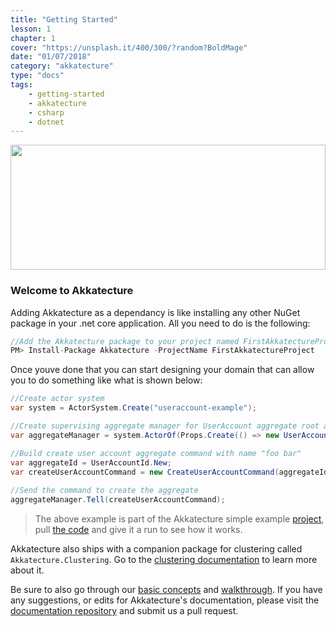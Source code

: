 ```yaml
---
title: "Getting Started"
lesson: 1
chapter: 1
cover: "https://unsplash.it/400/300/?random?BoldMage"
date: "01/07/2018"
category: "akkatecture"
type: "docs"
tags:
    - getting-started
    - akkatecture
    - csharp
    - dotnet
---
```


<img src="https://raw.githubusercontent.com/Lutando/Akkatecture/master/logo.svg?sanitize=true" width="100%" height="200">

### Welcome to Akkatecture

Adding Akkatecture as a dependancy is like installing any other NuGet package in your .net core application. All you need to do is the following:

```csharp
//Add the Akkatecture package to your project named FirstAkkatectureProject.
PM> Install-Package Akkatecture -ProjectName FirstAkkatectureProject
```
Once youve done that you can start designing your domain that can allow you to do something like what is shown below:

```csharp
//Create actor system
var system = ActorSystem.Create("useraccount-example");

//Create supervising aggregate manager for UserAccount aggregate root actors
var aggregateManager = system.ActorOf(Props.Create(() => new UserAccountAggregateManager()));

//Build create user account aggregate command with name "foo bar"
var aggregateId = UserAccountId.New;
var createUserAccountCommand = new CreateUserAccountCommand(aggregateId, "foo bar");
            
//Send the command to create the aggregate
aggregateManager.Tell(createUserAccountCommand);
```
> The above example is part of the Akkatecture simple example [project](https://github.com/Lutando/Akkatecture/tree/master/examples/simple), pull [the
code](https://github.com/Lutando/Akkatecture/blob/master/examples/simple/Akkatecture.Examples.UserAccount.Application/Program.cs#L13) and give it a run to see how it works.

Akkatecture also ships with a companion package for clustering called `Akkatecture.Clustering`. Go to the [clustering documentation](/docs/clustering) to learn more about it.

Be sure to also go through our [basic concepts](/docs/primitives) and [walkthrough](/docs/walkthrough-introduction). If you have any suggestions, or edits for Akkatecture's documentation, please visit the [documentation repository](https://github.com/Akkatecture/Documentation) and submit us a pull request.